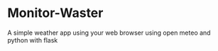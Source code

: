 # Monitor-Waster
A simple weather app using your web browser using open meteo and python with flask
